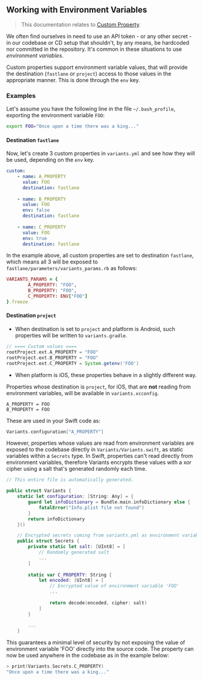 ## Working with Environment Variables

> This documentation relates to [Custom Property](CUSTOM_PROPERTY.md).

We often find ourselves in need to use an API token - or any other secret - in our codebase or CD setup that shouldn't, by any means, be hardcoded nor committed in the repository. It's common in these situations to use _environment variables_.

Custom properties support environment variable values, that will provide the destination (`fastlane` or `project`) access to those values in the appropriate manner. This is done through the `env` key.

### Examples

Let's assume you have the following line in the file `~/.bash_profile`, exporting the environment variable `FOO`:

```bash
export FOO="Once upon a time there was a king..."
```

#### Destination `fastlane`

Now, let's create 3 custom properties in `variants.yml` and see how they will be used, depending on the `env` key.

```yaml
custom:
    - name: A_PROPERTY
      value: FOO
      destination: fastlane
      
    - name: B_PROPERTY
      value: FOO
      env: false
      destination: fastlane
      
    - name: C_PROPERTY
      value: FOO
      env: true
      destination: fastlane
```

In the example above, all custom properties are set to destination `fastlane`, which means all 3 will be exposed to `fastlane/parameters/variants_params.rb` as follows:

```ruby
VARIANTS_PARAMS = {
        A_PROPERTY: "FOO",
        B_PROPERTY: "FOO",
        C_PROPERTY: ENV["FOO"]
}.freeze
```

#### Destination `project`

- When destination is set to `project` and platform is Android, such properties will be written to `variants.gradle`.

```gradle
// ==== Custom values ====
rootProject.ext.A_PROPERTY = "FOO"
rootProject.ext.B_PROPERTY = "FOO"
rootProject.ext.C_PROPERTY = System.getenv('FOO')
```

- When platform is iOS, these properties behave in a slightly different way.

Properties whose destination is `project`, for iOS, that are **not** reading from environment variables, will be available in `variants.xcconfig`.

```
A_PROPERTY = FOO
B_PROPERTY = FOO
```

These are used in your Swift code as:
```swift
Variants.configuration["A_PROPERTY"]
```

However, properties whose values are read from environment variables are exposed to the codebase directly in `Variants/Variants.swift`, as static variables within a `Secrets` type.
In Swift, properties can't read directly from environment variables, therefore Variants encrypts these values with a xor cipher using a salt that's generated randomly each time.

```swift
// This entire file is automatically generated.

public struct Variants {
    static let configuration: [String: Any] = {
        guard let infoDictionary = Bundle.main.infoDictionary else {
            fatalError("Info.plist file not found")
        }
        return infoDictionary
    }()

    // Encrypted secrets coming from variants.yml as environment variables
    public struct Secrets {
        private static let salt: [UInt8] = [
            // Randomly generated salt
            ...
        ]
        
        static var C_PROPERTY: String {
            let encoded: [UInt8] = [
                // Encrypted value of environment variable 'FOO'
                ...
                
                return decode(encoded, cipher: salt)
            ]
        }
        
        ...
    }
```

This guarantees a minimal level of security by not exposing the value of environment variable 'FOO' directly into the source code.
The property can now be used anywhere in the codebase as in the example below:

```swift
> print(Variants.Secrets.C_PROPERTY)
"Once upon a time there was a king..."
```
